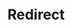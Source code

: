 ﻿---
layout: src/layouts/Redirect.astro
title: Redirect
redirect: https://yamldoc.liuyan.wang/docs/tenants/guides/multi-tenant-saas-application/creating-new-octopus-infrastructure
pubDate:  2023-01-01
navSearch: false
navSitemap: false
navMenu: false
---
